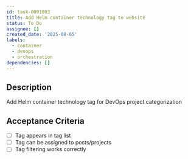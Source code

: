 ```yaml
---
id: task-0001003
title: Add Helm container technology tag to website
status: To Do
assignee: []
created_date: '2025-08-05'
labels:
  - container
  - devops
  - orchestration
dependencies: []
---
```


## Description

Add Helm container technology tag for DevOps project categorization

## Acceptance Criteria

- [ ] Tag appears in tag list
- [ ] Tag can be assigned to posts/projects
- [ ] Tag filtering works correctly
